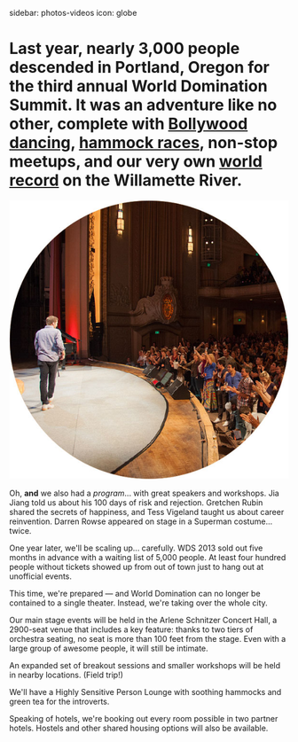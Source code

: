 sidebar: photos-videos
icon: globe

# Last year, nearly 3,000 people descended in Portland, Oregon for the third annual World Domination Summit. It was an adventure like no other, complete with [Bollywood dancing](/speakers/dj-prashant), [hammock races](/hammock-races), non-stop meetups, and our very own [world record](/2013-world-record) on the Willamette River.
<div class="zig-zags_blue"></div>

<img id="story-img-1" src="/images/story/circle-1.jpg"/>

Oh, **and** we also had a *program*... with great speakers and workshops. Jia Jiang told us about his 100 days of risk and rejection. Gretchen Rubin shared the secrets of happiness, and Tess Vigeland taught us about career reinvention. Darren Rowse appeared on stage in a Superman costume... twice.

One year later, we'll be scaling up... carefully. WDS 2013 sold out five months in advance with a waiting list of 5,000 people. At least four hundred people without tickets showed up from out of town just to hang out at unofficial events.

This time, we're prepared — and World Domination can no longer be contained to a single theater. Instead, we're taking over the whole city.

Our main stage events will be held in the Arlene Schnitzer Concert Hall, a 2900-seat venue that includes a key feature: thanks to two tiers of orchestra seating, no seat is more than 100 feet from the stage. Even with a large group of awesome people, it will still be intimate.

An expanded set of breakout sessions and smaller workshops will be held in nearby locations. (Field trip!)

We'll have a Highly Sensitive Person Lounge with soothing hammocks and green tea for the introverts.

Speaking of hotels, we're booking out every room possible in two partner hotels. Hostels and other shared housing options will also be available.

<a href="/register" class="register-banner"></a>
